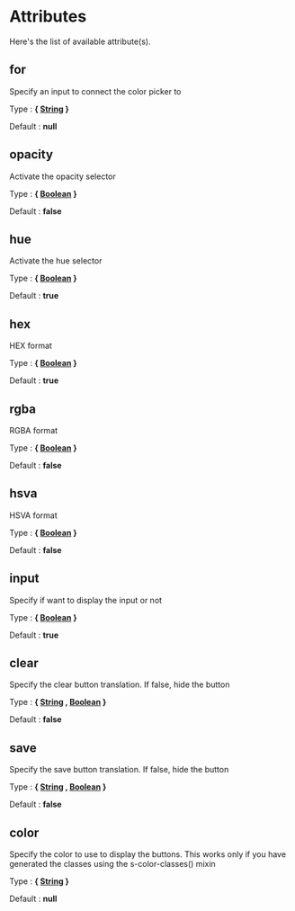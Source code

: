 # Attributes

Here's the list of available attribute(s).

## for

Specify an input to connect the color picker to

Type : **{ [String](https://developer.mozilla.org/fr/docs/Web/JavaScript/Reference/Objets_globaux/String) }**

Default : **null**


## opacity

Activate the opacity selector

Type : **{ [Boolean](https://developer.mozilla.org/fr/docs/Web/JavaScript/Reference/Objets_globaux/Boolean) }**

Default : **false**


## hue

Activate the hue selector

Type : **{ [Boolean](https://developer.mozilla.org/fr/docs/Web/JavaScript/Reference/Objets_globaux/Boolean) }**

Default : **true**


## hex

HEX format

Type : **{ [Boolean](https://developer.mozilla.org/fr/docs/Web/JavaScript/Reference/Objets_globaux/Boolean) }**

Default : **true**


## rgba

RGBA format

Type : **{ [Boolean](https://developer.mozilla.org/fr/docs/Web/JavaScript/Reference/Objets_globaux/Boolean) }**

Default : **false**


## hsva

HSVA format

Type : **{ [Boolean](https://developer.mozilla.org/fr/docs/Web/JavaScript/Reference/Objets_globaux/Boolean) }**

Default : **false**


## input

Specify if want to display the input or not

Type : **{ [Boolean](https://developer.mozilla.org/fr/docs/Web/JavaScript/Reference/Objets_globaux/Boolean) }**

Default : **true**


## clear

Specify the clear button translation. If false, hide the button

Type : **{ [String](https://developer.mozilla.org/fr/docs/Web/JavaScript/Reference/Objets_globaux/String) , [Boolean](https://developer.mozilla.org/fr/docs/Web/JavaScript/Reference/Objets_globaux/Boolean) }**

Default : **false**


## save

Specify the save button translation. If false, hide the button

Type : **{ [String](https://developer.mozilla.org/fr/docs/Web/JavaScript/Reference/Objets_globaux/String) , [Boolean](https://developer.mozilla.org/fr/docs/Web/JavaScript/Reference/Objets_globaux/Boolean) }**

Default : **false**


## color

Specify the color to use to display the buttons.
This works only if you have generated the classes using the s-color-classes() mixin

Type : **{ [String](https://developer.mozilla.org/fr/docs/Web/JavaScript/Reference/Objets_globaux/String) }**

Default : **null**